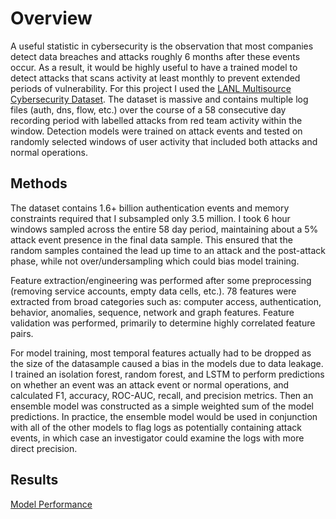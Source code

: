 # Overview

A useful statistic in cybersecurity is the observation that most companies detect data breaches and attacks roughly 6 months after these events occur. As a result, it would be highly useful to have a trained model to detect attacks that scans activity at least monthly to prevent extended periods of vulnerability. For this project I used the [LANL Multisource Cybersecurity Dataset](https://csr.lanl.gov/data/cyber1/). The dataset is massive and contains multiple log files (auth, dns, flow, etc.) over the course of a 58 consecutive day recording period with labelled attacks from red team activity within the window. Detection models were trained on attack events and tested on randomly selected windows of user activity that included both attacks and normal operations.

## Methods

The dataset contains 1.6+ billion authentication events and memory constraints required that I subsampled only 3.5 million. I took 6 hour windows sampled across the entire 58 day period, maintaining about a 5% attack event presence in the final data sample. This ensured that the random samples contained the lead up time to an attack and the post-attack phase, while not over/undersampling which could bias model training. 

Feature extraction/engineering was performed after some preprocessing (removing service accounts, empty data cells, etc.). 78 features were extracted from broad categories such as: computer access, authentication, behavior, anomalies, sequence, network and graph features. Feature validation was performed, primarily to determine highly correlated feature pairs.

For model training, most temporal features actually had to be dropped as the size of the datasample caused a bias in the models due to data leakage. I trained an isolation forest, random forest, and LSTM to perform predictions on whether an event was an attack event or normal operations, and calculated F1, accuracy, ROC-AUC, recall, and precision metrics. Then an ensemble model was constructed as a simple weighted sum of the model predictions. In practice, the ensemble model would be used in conjunction with all of the other models to flag logs as potentially containing attack events, in which case an investigator could examine the logs with more direct precision.

## Results
[Model Performance](results/model_performance.png)
